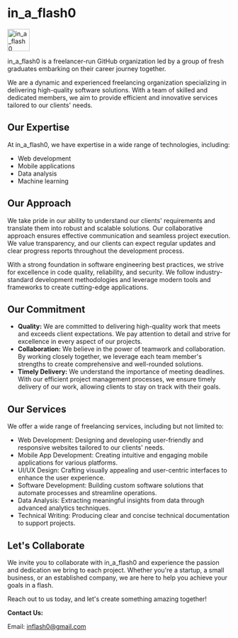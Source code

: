 # in_a_flash0

<img src="img/ifo.png" alt="in_a_flash0 Logo" width="50px" height="50px"/>

in_a_flash0 is a freelancer-run GitHub organization led by a group of fresh graduates embarking on their career journey together.

We are a dynamic and experienced freelancing organization specializing in delivering high-quality software solutions. With a team of skilled and dedicated members, we aim to provide efficient and innovative services tailored to our clients' needs.

## Our Expertise

At in_a_flash0, we have expertise in a wide range of technologies, including:

- Web development
- Mobile applications
- Data analysis
- Machine learning

## Our Approach

We take pride in our ability to understand our clients' requirements and translate them into robust and scalable solutions. Our collaborative approach ensures effective communication and seamless project execution. We value transparency, and our clients can expect regular updates and clear progress reports throughout the development process.

With a strong foundation in software engineering best practices, we strive for excellence in code quality, reliability, and security. We follow industry-standard development methodologies and leverage modern tools and frameworks to create cutting-edge applications.

## Our Commitment

- **Quality:** We are committed to delivering high-quality work that meets and exceeds client expectations. We pay attention to detail and strive for excellence in every aspect of our projects.
- **Collaboration:** We believe in the power of teamwork and collaboration. By working closely together, we leverage each team member's strengths to create comprehensive and well-rounded solutions.
- **Timely Delivery:** We understand the importance of meeting deadlines. With our efficient project management processes, we ensure timely delivery of our work, allowing clients to stay on track with their goals.

## Our Services

We offer a wide range of freelancing services, including but not limited to:

- Web Development: Designing and developing user-friendly and responsive websites tailored to our clients' needs.
- Mobile App Development: Creating intuitive and engaging mobile applications for various platforms.
- UI/UX Design: Crafting visually appealing and user-centric interfaces to enhance the user experience.
- Software Development: Building custom software solutions that automate processes and streamline operations.
- Data Analysis: Extracting meaningful insights from data through advanced analytics techniques.
- Technical Writing: Producing clear and concise technical documentation to support projects.

## Let's Collaborate

We invite you to collaborate with in_a_flash0 and experience the passion and dedication we bring to each project. Whether you're a startup, a small business, or an established company, we are here to help you achieve your goals in a flash.

Reach out to us today, and let's create something amazing together!

**Contact Us:**

Email: inflash0@gmail.com
